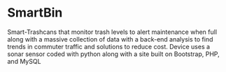 # SmartBin
Smart-Trashcans that monitor trash levels to alert maintenance when full  along with a massive collection of data with a back-end analysis to find trends in commuter traffic and solutions to reduce cost.  Device uses a sonar sensor coded with python along with a site built on Bootstrap, PHP, and MySQL
